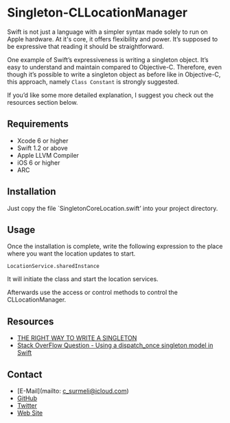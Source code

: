 # Singleton-CLLocationManager
Swift is not just a language with a simpler syntax made solely to run on Apple hardware. At it's core, it offers flexibility and power. It’s supposed to be expressive that reading it should  be straightforward.

One example of Swift’s expressiveness is writing a singleton object. It’s easy to understand and maintain compared to Objective-C. Therefore, even though it’s possible to write a singleton object as before like in Objective-C, this approach, namely `Class Constant` is strongly suggested.

If you’d like some more detailed explanation, I suggest you check out the resources section below.

## Requirements

- Xcode 6 or higher
- Swift 1.2 or above
- Apple LLVM Compiler
- iOS 6 or higher
- ARC

## Installation

Just copy the file `SingletonCoreLocation.swift’ into your project directory.

## Usage

Once the installation is complete, write the following expression to the place where you want the location updates to start.

`LocationService.sharedInstance`

It will initiate the class and start the location services.

Afterwards use the access or control methods to control the CLLocationManager.


## Resources

- [THE RIGHT WAY TO WRITE A SINGLETON](http://krakendev.io/blog/the-right-way-to-write-a-singleton)
- [Stack OverFlow Question - Using a dispatch_once singleton model in Swift](http://stackoverflow.com/questions/24024549/using-a-dispatch-once-singleton-model-in-swift)

## Contact

- [E-Mail](mailto: c_surmeli@icloud.com)
- [GitHub](https://www.github/cansurmeli)
- [Twitter](https://www.twitter.com/cansurmeli)
- [Web Site](http://www.cansurmeli.com)
